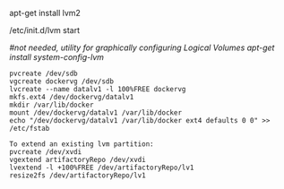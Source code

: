 apt-get install lvm2

/etc/init.d/lvm start

*#not needed, utility for graphically configuring Logical Volumes*
  *apt-get install system-config-lvm*

```
pvcreate /dev/sdb 
vgcreate dockervg /dev/sdb
lvcreate --name datalv1 -l 100%FREE dockervg
mkfs.ext4 /dev/dockervg/datalv1
mkdir /var/lib/docker
mount /dev/dockervg/datalv1 /var/lib/docker
echo "/dev/dockervg/datalv1 /var/lib/docker ext4 defaults 0 0" >> /etc/fstab
```

```
To extend an existing lvm partition:
pvcreate /dev/xvdi
vgextend artifactoryRepo /dev/xvdi
lvextend -l +100%FREE /dev/artifactoryRepo/lv1
resize2fs /dev/artifactoryRepo/lv1
```
